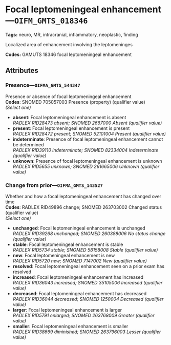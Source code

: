 # Focal leptomeningeal enhancement—`OIFM_GMTS_018346`

**Tags:** neuro, MR, intracranial, inflammatory, neoplastic, finding

Localized area of enhancement involving the leptomeninges

**Codes:** GAMUTS 18346 focal leptomeningeal enhancement

## Attributes

### Presence—`OIFMA_GMTS_544347`

Presence or absence of focal leptomeningeal enhancement  
**Codes**: SNOMED 705057003 Presence (property) (qualifier value)  
*(Select one)*

- **absent**: Focal leptomeningeal enhancement is absent  
_RADLEX RID28473 absent; SNOMED 2667000 Absent (qualifier value)_
- **present**: Focal leptomeningeal enhancement is present  
_RADLEX RID28472 present; SNOMED 52101004 Present (qualifier value)_
- **indeterminate**: Presence of focal leptomeningeal enhancement cannot be determined  
_RADLEX RID39110 indeterminate; SNOMED 82334004 Indeterminate (qualifier value)_
- **unknown**: Presence of focal leptomeningeal enhancement is unknown  
_RADLEX RID5655 unknown; SNOMED 261665006 Unknown (qualifier value)_

### Change from prior—`OIFMA_GMTS_143527`

Whether and how a focal leptomeningeal enhancement has changed over time  
**Codes**: RADLEX RID49896 change; SNOMED 263703002 Changed status (qualifier value)  
*(Select one)*

- **unchanged**: Focal leptomeningeal enhancement is unchanged  
_RADLEX RID39268 unchanged; SNOMED 260388006 No status change (qualifier value)_
- **stable**: Focal leptomeningeal enhancement is stable  
_RADLEX RID5734 stable; SNOMED 58158008 Stable (qualifier value)_
- **new**: Focal leptomeningeal enhancement is new  
_RADLEX RID5720 new; SNOMED 7147002 New (qualifier value)_
- **resolved**: Focal leptomeningeal enhancement seen on a prior exam has resolved  
- **increased**: Focal leptomeningeal enhancement has increased  
_RADLEX RID36043 increased; SNOMED 35105006 Increased (qualifier value)_
- **decreased**: Focal leptomeningeal enhancement has decreased  
_RADLEX RID36044 decreased; SNOMED 1250004 Decreased (qualifier value)_
- **larger**: Focal leptomeningeal enhancement is larger  
_RADLEX RID5791 enlarged; SNOMED 263768009 Greater (qualifier value)_
- **smaller**: Focal leptomeningeal enhancement is smaller  
_RADLEX RID38669 diminished; SNOMED 263796003 Lesser (qualifier value)_